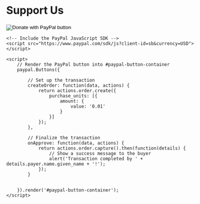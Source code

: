 # Support Us

<form action="https://www.paypal.com/cgi-bin/webscr" method="post" target="_top">
<input type="hidden" name="cmd" value="_s-xclick" />
<input type="hidden" name="hosted_button_id" value="3UW2ADNX5CF8Q" />
<input type="image" src="https://www.paypalobjects.com/en_US/i/btn/btn_donateCC_LG.gif" border="0" name="submit" title="PayPal - The safer, easier way to pay online!" alt="Donate with PayPal button" />
<img alt="" border="0" src="https://www.paypal.com/en_US/i/scr/pixel.gif" width="1" height="1" />
</form>

<head>
    <!-- Add meta tags for mobile and IE -->
    <meta name="viewport" content="width=device-width, initial-scale=1">
    <meta http-equiv="X-UA-Compatible" content="IE=edge" />
</head>

<body>
    <!-- Set up a container element for the button -->
    <div id="paypal-button-container"></div>

    <!-- Include the PayPal JavaScript SDK -->
    <script src="https://www.paypal.com/sdk/js?client-id=sb&currency=USD"></script>

    <script>
        // Render the PayPal button into #paypal-button-container
        paypal.Buttons({

            // Set up the transaction
            createOrder: function(data, actions) {
                return actions.order.create({
                    purchase_units: [{
                        amount: {
                            value: '0.01'
                        }
                    }]
                });
            },

            // Finalize the transaction
            onApprove: function(data, actions) {
                return actions.order.capture().then(function(details) {
                    // Show a success message to the buyer
                    alert('Transaction completed by ' + details.payer.name.given_name + '!');
                });
            }


        }).render('#paypal-button-container');
    </script>
</body>
